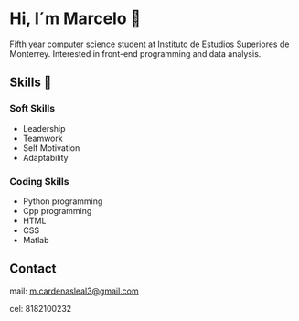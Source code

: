 # Hi, I´m Marcelo 👋
Fifth year computer science student at Instituto de Estudios Superiores de Monterrey. Interested in front-end programming and data analysis.

## Skills 🎯
### Soft Skills
- Leadership
- Teamwork
- Self Motivation
- Adaptability

### Coding Skills 
- Python programming
- Cpp programming
- HTML
- CSS
- Matlab



## Contact
mail: m.cardenasleal3@gmail.com

cel: 8182100232

  
<!--
**mcardenas3/mcardenas3** is a ✨ _special_ ✨ repository because its `README.md` (this file) appears on your GitHub profile.

Here are some ideas to get you started:

- 🔭 I’m currently working on ...
- 🌱 I’m currently learning ...
- 👯 I’m looking to collaborate on ...
- 🤔 I’m looking for help with ...
- 💬 Ask me about ...
- 📫 How to reach me: ...
- 😄 Pronouns: ...
- ⚡ Fun fact: ...
-->
